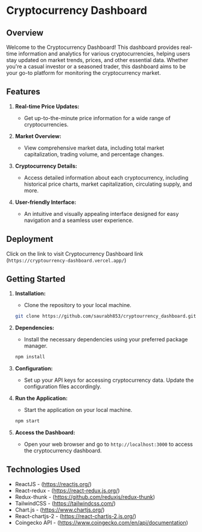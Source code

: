 # Cryptocurrency Dashboard

## Overview

Welcome to the Cryptocurrency Dashboard! This dashboard provides real-time information and analytics for various cryptocurrencies, helping users stay updated on market trends, prices, and other essential data. Whether you're a casual investor or a seasoned trader, this dashboard aims to be your go-to platform for monitoring the cryptocurrency market.

## Features

1. **Real-time Price Updates:**
   - Get up-to-the-minute price information for a wide range of cryptocurrencies.

2. **Market Overview:**
   - View comprehensive market data, including total market capitalization, trading volume, and percentage changes.

3. **Cryptocurrency Details:**
   - Access detailed information about each cryptocurrency, including historical price charts, market capitalization, circulating supply, and more.

4. **User-friendly Interface:**
   - An intuitive and visually appealing interface designed for easy navigation and a seamless user experience.

## Deployment

Click on the link to visit Cryptocurrency Dashboard link (`https://cryptourrency-dashboard.vercel.app/`)


## Getting Started

1. **Installation:**
   - Clone the repository to your local machine.
   ```bash
   git clone https://github.com/saurabh853/cryptourrency_dashboard.git
   ```

2. **Dependencies:**
   - Install the necessary dependencies using your preferred package manager.
   ```bash
   npm install
   ```

3. **Configuration:**
   - Set up your API keys for accessing cryptocurrency data. Update the configuration files accordingly.

4. **Run the Application:**
   - Start the application on your local machine.
   ```bash
   npm start
   ```

5. **Access the Dashboard:**
   - Open your web browser and go to `http://localhost:3000` to access the cryptocurrency dashboard.

## Technologies Used

- ReactJS - (https://reactjs.org/)
- React-redux - (https://react-redux.js.org/)
- Redux-thunk - (https://github.com/reduxjs/redux-thunk)
- TailwindCSS - (https://tailwindcss.com/)
- Chart.js - (https://www.chartjs.org/)
- React-chartjs-2 - (https://react-chartjs-2.js.org/)
- Coingecko API - (https://www.coingecko.com/en/api/documentation)


